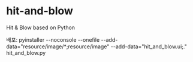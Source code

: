 # hit-and-blow
Hit &amp; Blow based on Python

배포: pyinstaller --noconsole --onefile --add-data="resource/image/*;resource/image" --add-data="hit_and_blow.ui;." hit_and_blow.py